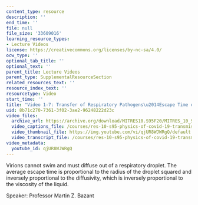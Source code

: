 ```yaml
---
content_type: resource
description: ''
end_time: ''
file: null
file_size: '33609016'
learning_resource_types:
- Lecture Videos
license: https://creativecommons.org/licenses/by-nc-sa/4.0/
ocw_type: ''
optional_tab_title: ''
optional_text: ''
parent_title: Lecture Videos
parent_type: SupplementalResourceSection
related_resources_text: ''
resource_index_text: ''
resourcetype: Video
start_time: ''
title: "Video 1-7: Transfer of Respiratory Pathogens\u2014Escape Time of Virions"
uid: 8b71c270-7361-3f02-3ae2-96248222d23c
video_files:
  archive_url: https://archive.org/download/MITRES10.S95F20/MITRES_10_S95F20_0107_300k.mp4
  video_captions_file: /courses/res-10-s95-physics-of-covid-19-transmission-fall-2020/d806d7e93736587b997717dd0d850807_qjUR8WJWRgQ.vtt
  video_thumbnail_file: https://img.youtube.com/vi/qjUR8WJWRgQ/default.jpg
  video_transcript_file: /courses/res-10-s95-physics-of-covid-19-transmission-fall-2020/90c8f69590858664f0a60abb4dcd4a2c_qjUR8WJWRgQ.pdf
video_metadata:
  youtube_id: qjUR8WJWRgQ
---
```


Virions cannot swim and must diffuse out of a respiratory droplet. The average escape time is proportional to the radius of the droplet squared and inversely proportional to the diffusivity, which is inversely proportional to the viscosity of the liquid.

Speaker: Professor Martin Z. Bazant

